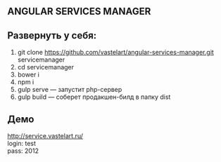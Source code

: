 ## ANGULAR SERVICES MANAGER

Развернуть у себя:
---
1. git clone https://github.com/vastelart/angular-services-manager.git servicemanager  
2. cd servicemanager  
3. bower i  
4. npm i  
5. gulp serve — запустит php-сервер 
6. gulp build — соберет продакшен-билд в папку dist

Демо
-
http://service.vastelart.ru/  
login: test   
pass: 2012
